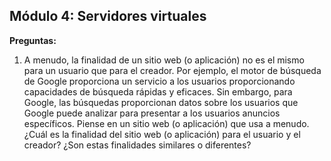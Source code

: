 ## Módulo 4: Servidores virtuales

**Preguntas:**

1. A menudo, la finalidad de un sitio web (o aplicación) no es el mismo para un usuario que para el creador. Por ejemplo, el motor de búsqueda de Google proporciona un servicio a los usuarios proporcionando capacidades de búsqueda rápidas y eficaces. Sin embargo, para Google, las búsquedas proporcionan datos sobre los usuarios que Google puede analizar para presentar a los usuarios anuncios específicos. Piense en un sitio web (o aplicación) que usa a menudo. ¿Cuál es la finalidad del sitio web (o aplicación) para el usuario y el creador? ¿Son estas finalidades similares o diferentes?